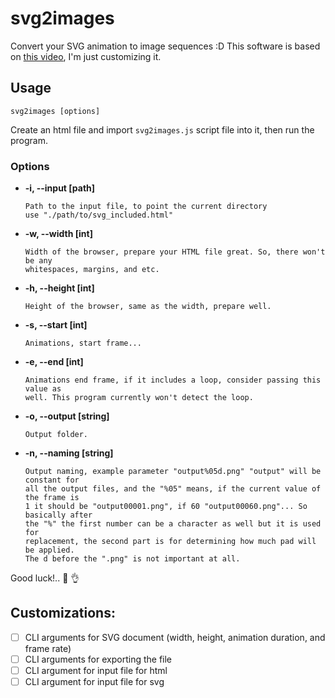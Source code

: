 # svg2images

Convert your SVG animation to image sequences :D
This software is based on [this video](https://www.youtube.com/watch?v=YoT0BlR-kTo), I'm just customizing it.

## Usage

```
svg2images [options]
```

Create an html file and import `svg2images.js` script file into it, then run the program.

### Options

* **-i, --input [path]**
	```text
	Path to the input file, to point the current directory
	use "./path/to/svg_included.html"
	```
*	**-w, --width [int]**
	```text
	Width of the browser, prepare your HTML file great. So, there won't be any
	whitespaces, margins, and etc.
	```
*	**-h, --height [int]**
	```text
	Height of the browser, same as the width, prepare well.
	```
*	**-s, --start [int]**
	```text
	Animations, start frame...
	```
*	**-e, --end [int]**
	```text
	Animations end frame, if it includes a loop, consider passing this value as
	well. This program currently won't detect the loop.
	```
*	**-o, --output [string]**
	```text
	Output folder.
	```
*	**-n, --naming [string]**
	```text
	Output naming, example parameter "output%05d.png" "output" will be constant for
	all the output files, and the "%05" means, if the current value of the frame is
	1 it should be "output00001.png", if 60 "output00060.png"... So basically after
	the "%" the first number can be a character as well but it is used for
	replacement, the second part is for determining how much pad will be applied.
	The d before the ".png" is not important at all.
	```

Good luck!.. :100: :ok_hand:

## Customizations:

- [ ] CLI arguments for SVG document (width, height, animation duration, and frame rate)
- [ ] CLI arguments for exporting the file
- [ ] CLI argument for input file for html
- [ ] CLI argument for input file for svg
